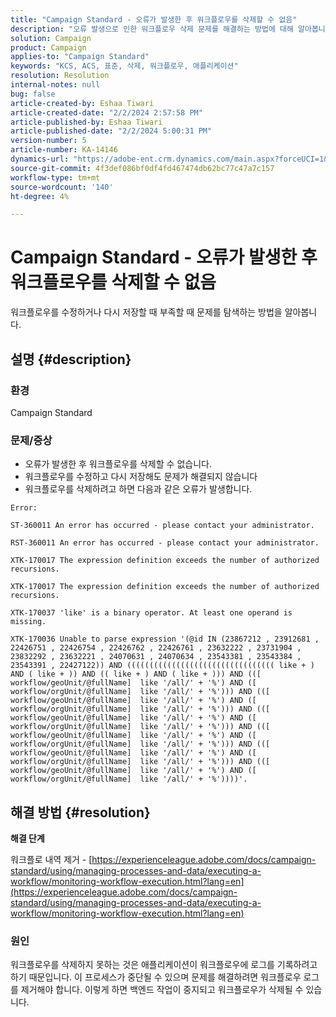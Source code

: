 ```yaml
---
title: "Campaign Standard - 오류가 발생한 후 워크플로우를 삭제할 수 없음"
description: "오류 발생으로 인한 워크플로우 삭제 문제를 해결하는 방법에 대해 알아봅니다."
solution: Campaign
product: Campaign
applies-to: "Campaign Standard"
keywords: "KCS, ACS, 표준, 삭제, 워크플로우, 애플리케이션"
resolution: Resolution
internal-notes: null
bug: false
article-created-by: Eshaa Tiwari
article-created-date: "2/2/2024 2:57:58 PM"
article-published-by: Eshaa Tiwari
article-published-date: "2/2/2024 5:00:31 PM"
version-number: 5
article-number: KA-14146
dynamics-url: "https://adobe-ent.crm.dynamics.com/main.aspx?forceUCI=1&pagetype=entityrecord&etn=knowledgearticle&id=34e15770-dbc1-ee11-9079-6045bd006268"
source-git-commit: 4f3def086bf0df4fd467474db62bc77c47a7c157
workflow-type: tm+mt
source-wordcount: '140'
ht-degree: 4%

---
```


# Campaign Standard - 오류가 발생한 후 워크플로우를 삭제할 수 없음


워크플로우를 수정하거나 다시 저장할 때 부족할 때 문제를 탐색하는 방법을 알아봅니다.

## 설명 {#description}


### 환경

Campaign Standard

### 문제/증상

- 오류가 발생한 후 워크플로우를 삭제할 수 없습니다.
- 워크플로우를 수정하고 다시 저장해도 문제가 해결되지 않습니다
- 워크플로우를 삭제하려고 하면 다음과 같은 오류가 발생합니다.



```
Error:

ST-360011 An error has occurred - please contact your administrator.

RST-360011 An error has occurred - please contact your administrator.

XTK-170017 The expression definition exceeds the number of authorized recursions.

XTK-170017 The expression definition exceeds the number of authorized recursions.

XTK-170037 'like' is a binary operator. At least one operand is missing.

XTK-170036 Unable to parse expression '(@id IN (23867212 , 23912681 , 22426751 , 22426754 , 22426762 , 22426761 , 23632222 , 23731904 , 23832292 , 23632221 , 24070631 , 24070634 , 23543381 , 23543384 , 23543391 , 22427122)) AND ((((((((((((((((((((((((((((((((( like + ) AND ( like + )) AND (( like + ) AND ( like + ))) AND (([ workflow/geoUnit/@fullName]  like '/all/' + '%') AND ([ workflow/orgUnit/@fullName]  like '/all/' + '%'))) AND (([ workflow/geoUnit/@fullName]  like '/all/' + '%') AND ([ workflow/orgUnit/@fullName]  like '/all/' + '%'))) AND (([ workflow/geoUnit/@fullName]  like '/all/' + '%') AND ([ workflow/orgUnit/@fullName]  like '/all/' + '%'))) AND (([ workflow/geoUnit/@fullName]  like '/all/' + '%') AND ([ workflow/orgUnit/@fullName]  like '/all/' + '%'))) AND (([ workflow/geoUnit/@fullName]  like '/all/' + '%') AND ([ workflow/orgUnit/@fullName]  like '/all/' + '%'))) AND (([ workflow/geoUnit/@fullName]  like '/all/' + '%') AND ([ workflow/orgUnit/@fullName]  like '/all/' + '%'))))'.
```







## 해결 방법 {#resolution}


<b>해결 단계</b>

워크플로 내역 제거 - [https://experienceleague.adobe.com/docs/campaign-standard/using/managing-processes-and-data/executing-a-workflow/monitoring-workflow-execution.html?lang=en](https://experienceleague.adobe.com/docs/campaign-standard/using/managing-processes-and-data/executing-a-workflow/monitoring-workflow-execution.html?lang=en)

### 원인

워크플로우를 삭제하지 못하는 것은 애플리케이션이 워크플로우에 로그를 기록하려고 하기 때문입니다. 이 프로세스가 중단될 수 있으며 문제를 해결하려면 워크플로우 로그를 제거해야 합니다. 이렇게 하면 백엔드 작업이 중지되고 워크플로우가 삭제될 수 있습니다.






